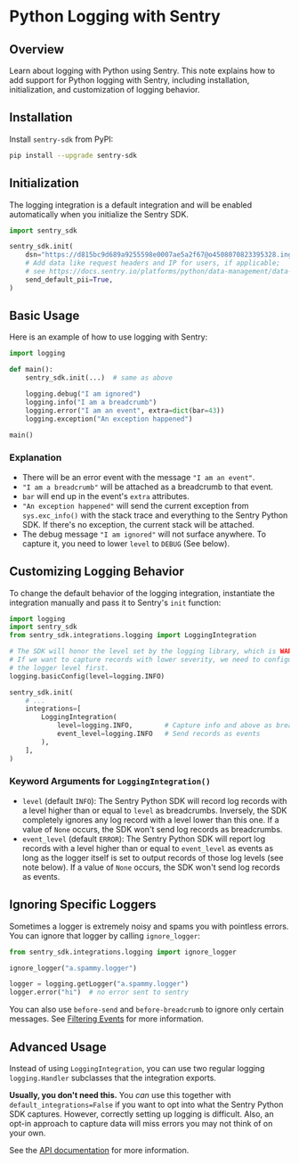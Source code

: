 # Python Logging with Sentry

## Overview

Learn about logging with Python using Sentry. This note explains how to add support for Python logging with Sentry, including installation, initialization, and customization of logging behavior.

## Installation

Install `sentry-sdk` from PyPI:

```sh
pip install --upgrade sentry-sdk
```

## Initialization

The logging integration is a default integration and will be enabled automatically when you initialize the Sentry SDK.

```python
import sentry_sdk

sentry_sdk.init(
    dsn="https://d815bc9d689a9255598e0007ae5a2f67@o4508070823395328.ingest.us.sentry.io/4508935977238528",
    # Add data like request headers and IP for users, if applicable;
    # see https://docs.sentry.io/platforms/python/data-management/data-collected/ for more info
    send_default_pii=True,
)
```

## Basic Usage

Here is an example of how to use logging with Sentry:

```python
import logging

def main():
    sentry_sdk.init(...)  # same as above

    logging.debug("I am ignored")
    logging.info("I am a breadcrumb")
    logging.error("I am an event", extra=dict(bar=43))
    logging.exception("An exception happened")

main()
```

### Explanation

- There will be an error event with the message `"I am an event"`.
- `"I am a breadcrumb"` will be attached as a breadcrumb to that event.
- `bar` will end up in the event's `extra` attributes.
- `"An exception happened"` will send the current exception from `sys.exc_info()` with the stack trace and everything to the Sentry Python SDK. If there's no exception, the current stack will be attached.
- The debug message `"I am ignored"` will not surface anywhere. To capture it, you need to lower `level` to `DEBUG` (See below).

## Customizing Logging Behavior

To change the default behavior of the logging integration, instantiate the integration manually and pass it to Sentry's `init` function:

```python
import logging
import sentry_sdk
from sentry_sdk.integrations.logging import LoggingIntegration

# The SDK will honor the level set by the logging library, which is WARNING by default.
# If we want to capture records with lower severity, we need to configure
# the logger level first.
logging.basicConfig(level=logging.INFO)

sentry_sdk.init(
    # ...
    integrations=[
        LoggingIntegration(
            level=logging.INFO,        # Capture info and above as breadcrumbs
            event_level=logging.INFO   # Send records as events
        ),
    ],
)
```

### Keyword Arguments for `LoggingIntegration()`

- `level` (default `INFO`): The Sentry Python SDK will record log records with a level higher than or equal to `level` as breadcrumbs. Inversely, the SDK completely ignores any log record with a level lower than this one. If a value of `None` occurs, the SDK won't send log records as breadcrumbs.
- `event_level` (default `ERROR`): The Sentry Python SDK will report log records with a level higher than or equal to `event_level` as events as long as the logger itself is set to output records of those log levels (see note below). If a value of `None` occurs, the SDK won't send log records as events.

## Ignoring Specific Loggers

Sometimes a logger is extremely noisy and spams you with pointless errors. You can ignore that logger by calling `ignore_logger`:

```python
from sentry_sdk.integrations.logging import ignore_logger

ignore_logger("a.spammy.logger")

logger = logging.getLogger("a.spammy.logger")
logger.error("hi")  # no error sent to sentry
```

You can also use `before-send` and `before-breadcrumb` to ignore only certain messages. See [Filtering Events](https://docs.sentry.io/platforms/python/configuration/filtering/) for more information.

## Advanced Usage

Instead of using `LoggingIntegration`, you can use two regular logging `logging.Handler` subclasses that the integration exports.

**Usually, you don't need this.** You _can_ use this together with `default_integrations=False` if you want to opt into what the Sentry Python SDK captures. However, correctly setting up logging is difficult. Also, an opt-in approach to capture data will miss errors you may not think of on your own.

See the [API documentation](https://getsentry.github.io/sentry-python/integrations.html#module-sentry_sdk.integrations.logging) for more information.